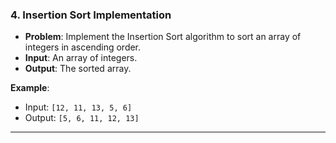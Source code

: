 

### 4. **Insertion Sort Implementation**
- **Problem**: Implement the Insertion Sort algorithm to sort an array of integers in ascending order.
- **Input**: An array of integers.
- **Output**: The sorted array.

**Example**:
- Input: `[12, 11, 13, 5, 6]`
- Output: `[5, 6, 11, 12, 13]`

---